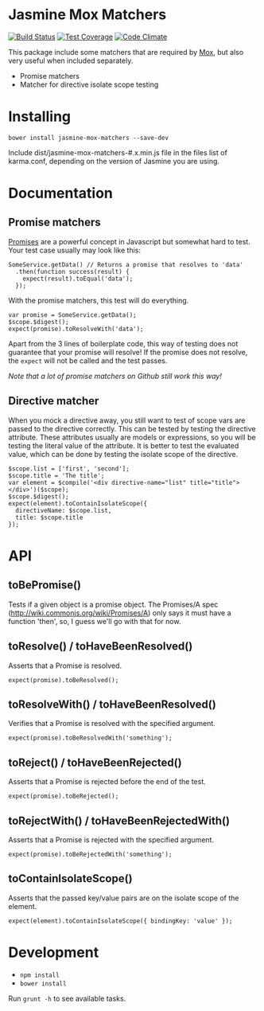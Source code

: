 Jasmine Mox Matchers
================

[![Build Status](https://travis-ci.org/fvanwijk/jasmine-mox-matchers.svg?branch=master)](https://travis-ci.org/fvanwijk/jasmine-mox-matchers)
[![Test Coverage](https://codeclimate.com/github/fvanwijk/jasmine-mox-matchers/badges/coverage.svg)](https://codeclimate.com/github/fvanwijk/jasmine-mox-matchers)
[![Code Climate](https://codeclimate.com/github/fvanwijk/jasmine-mox-matchers/badges/gpa.svg)](https://codeclimate.com/github/fvanwijk/jasmine-mox-matchers)

This package include some matchers that are required by [Mox](http://www.github.com/fvanwijk/mox), but also very useful when included separately.

* Promise matchers
* Matcher for directive isolate scope testing

# Installing

`bower install jasmine-mox-matchers --save-dev`

Include dist/jasmine-mox-matchers-#.x.min.js file in the files list of karma.conf, depending on the version of Jasmine you are using.

# Documentation

## Promise matchers

[Promises](https://docs.angularjs.org/api/ng/service/$q) are a powerful concept in Javascript but somewhat hard to test. Your test case usually may look like this:

    SomeService.getData() // Returns a promise that resolves to 'data'
      .then(function success(result) {
        expect(result).toEqual('data');
      });
    
With the promise matchers, this test will do everything.

    var promise = SomeService.getData();
    $scope.$digest();
    expect(promise).toResolveWith('data');
    
Apart from the 3 lines of boilerplate code, this way of testing does not guarantee that your promise will resolve! If the promise does not resolve, the `expect` will not be called and the test passes.

*Note that a lot of promise matchers on Github still work this way!*

## Directive matcher

When you mock a directive away, you still want to test of scope vars are passed to the directive correctly. This can be tested by testing the directive attribute.
These attributes usually are models or expressions, so you will be testing the literal value of the attribute.
It is better to test the evaluated value, which can be done by testing the isolate scope of the directive.

    $scope.list = ['first', 'second'];
    $scope.title = 'The title';
    var element = $compile('<div directive-name="list" title="title"></div>')($scope);
    $scope.$digest();
    expect(element).toContainIsolateScope({
      directiveName: $scope.list,
      title: $scope.title
    });

# API

## toBePromise()
Tests if a given object is a promise object.
The Promises/A spec (http://wiki.commonjs.org/wiki/Promises/A) only says it must have a function 'then', so, I guess we'll go with that for now.

## toResolve() / toHaveBeenResolved()
Asserts that a Promise is resolved.

  `expect(promise).toBeResolved();`

## toResolveWith() / toHaveBeenResolved()
Verifies that a Promise is resolved with the specified argument.

  `expect(promise).toBeResolvedWith('something');`

## toReject() / toHaveBeenRejected()
Asserts that a Promise is rejected before the end of the test.

  `expect(promise).toBeRejected();`

## toRejectWith() / toHaveBeenRejectedWith()

Asserts that a Promise is rejected with the specified argument.

  `expect(promise).toBeRejectedWith('something');`
  
## toContainIsolateScope()

Asserts that the passed key/value pairs are on the isolate scope of the element.

  `expect(element).toContainIsolateScope({ bindingKey: 'value' });`

# Development

* `npm install`
* `bower install`

Run `grunt -h` to see available tasks.